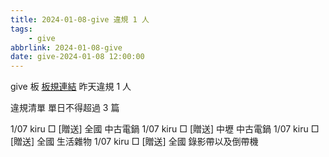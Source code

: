```yaml
---
title: 2024-01-08-give 違規 1 人
tags:
    - give
abbrlink: 2024-01-08-give
date: give-2024-01-08 12:00:00
---
```

give 板 [板規連結](https://www.ptt.cc/bbs/give/M.1612495900.A.C32.html)
昨天違規 1 人
<!-- more -->

違規清單
單日不得超過 3 篇

1/07 kiru □ [贈送] 全國 中古電鍋
1/07 kiru □ [贈送] 中壢 中古電鍋
1/07 kiru □ [贈送] 全國 生活雜物
1/07 kiru □ [贈送] 全國 錄影帶以及倒帶機